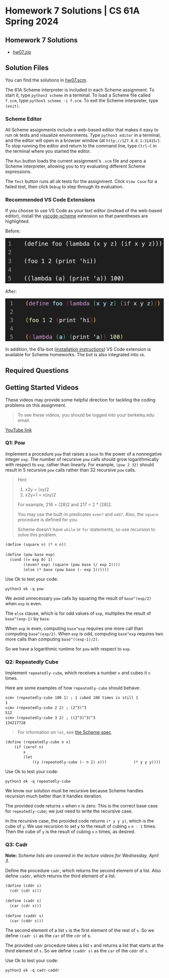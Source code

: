 # Homework 7 Solutions | CS 61A Spring 2024

## Homework 7 Solutions

-   [hw07.zip](/resource/cs61a/hw07.zip)

## Solution Files

You can find the solutions in [hw07.scm](https://cs61a.org//hw/sol-hw07/hw07.scm).

The 61A Scheme interpreter is included in each Scheme assignment. To start it, type `python3 scheme` in a terminal. To load a Scheme file called `f.scm`, type `python3 scheme -i f.scm`. To exit the Scheme interpreter, type `(exit)`.

### Scheme Editor

All Scheme assignments include a web-based editor that makes it easy to run ok tests and visualize environments. Type `python3 editor` in a terminal, and the editor will open in a browser window (at `http://127.0.0.1:31415/`). To stop running the editor and return to the command line, type `Ctrl-C` in the terminal where you started the editor.

The `Run` button loads the current assignment's `.scm` file and opens a Scheme interpreter, allowing you to try evaluating different Scheme expressions.

The `Test` button runs all ok tests for the assignment. Click `View Case` for a failed test, then click `Debug` to step through its evaluation.

### Recommended VS Code Extensions

If you choose to use VS Code as your text editor (instead of the web-based editor), install the [vscode-scheme](https://marketplace.visualstudio.com/items?itemName=sjhuangx.vscode-scheme) extension so that parentheses are highlighted.

Before:

![](/img/cs61a/before.png)

After:

![](/img/cs61a/after.png)

In addition, the 61a-bot ([installation instructions](https://cs61a.org/articles/61a-bot)) VS Code extension is available for Scheme homeworks. The bot is also integrated into `ok`.

## Required Questions

  

## Getting Started Videos

These videos may provide some helpful direction for tackling the coding problems on this assignment.

> To see these videos, you should be logged into your berkeley.edu email.

[YouTube link](https://youtu.be/playlist?list=PLx38hZJ5RLZcQgwUYw_yvAcp0-vz6L0Zh)

### Q1: Pow

Implement a procedure `pow` that raises a `base` to the power of a nonnegative integer `exp`. The number of recursive `pow` calls should grow logarithmically with respect to `exp`, rather than linearly. For example, `(pow 2 32)` should result in 5 recursive `pow` calls rather than 32 recursive `pow` calls.

> _Hint:_
> 
> 1.  x2y = (xy)2
> 2.  x2y+1 = x(xy)2
> 
> For example, 216 = (28)2 and 217 = 2 \* (28)2.
> 
> You may use the built-in predicates `even?` and `odd?`. Also, the `square` procedure is defined for you.
> 
> Scheme doesn't have `while` or `for` statements, so use recursion to solve this problem.

```
(define (square n) (* n n))

(define (pow base exp)
  (cond ((= exp 0) 1)
        ((even? exp) (square (pow base (/ exp 2))))
        (else (* base (pow base (- exp 1))))))
```

Use Ok to test your code:

```
python3 ok -q pow
```

  

We avoid unnecessary `pow` calls by squaring the result of `base^(exp/2)` when `exp` is even.

The `else` clause, which is for odd values of `exp`, multiplies the result of `base^(exp-1)` by `base`.

When `exp` is even, computing `base^exp` requires one more call than computing `base^(exp/2)`. When `exp` is odd, computing `base^exp` requires two more calls than computing `base^((exp-1)/2)`.

So we have a logarithmic runtime for `pow` with respect to `exp`.

### Q2: Repeatedly Cube

Implement `repeatedly-cube`, which receives a number `x` and cubes it `n` times.

Here are some examples of how `repeatedly-cube` should behave:

```
scm> (repeatedly-cube 100 1) ; 1 cubed 100 times is still 1
1
scm> (repeatedly-cube 2 2) ; (2^3)^3
512
scm> (repeatedly-cube 3 2) ; ((2^3)^3)^3
134217728
```

> For information on `let`, see [the Scheme spec](https://cs61a.org/articles/scheme-spec/#let).

```
(define (repeatedly-cube n x)
    (if (zero? n)
        x
        (let
            ((y (repeatedly-cube (- n 1) x)))            (* y y y))))
```

Use Ok to test your code:

```
python3 ok -q repeatedly-cube
```

  

We know our solution must be recursive because Scheme handles recursion much better than it handles iteration.

The provided code returns `x` when `n` is zero. This is the correct base case for `repeatedly-cube`; we just need to write the recursive case.

In the recursive case, the provided code returns `(* y y y)`, which is the cube of `y`. We use recursion to set `y` to the result of cubing `x` `n - 1` times. Then the cube of `y` is the result of cubing `x` `n` times, as desired.

### Q3: Cadr

**Note:** _Scheme lists are covered in the lecture videos for Wednesday, April 3._

Define the procedure `cadr`, which returns the second element of a list. Also define `caddr`, which returns the third element of a list.

```
(define (cddr s)
  (cdr (cdr s)))

(define (cadr s)
  (car (cdr s)))

(define (caddr s)
  (car (cddr s)))
```

The second element of a list `s` is the first element of the rest of `s`. So we define `(cadr s)` as the `car` of the `cdr` of s.

The provided `cddr` procedure takes a list `s` and returns a list that starts at the third element of `s`. So we define `(caddr s)` as the `car` of the `cddr` of `s`.

Use Ok to test your code:

```
python3 ok -q cadr-caddr
```